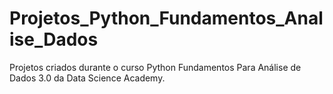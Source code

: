 # Projetos_Python_Fundamentos_Analise_Dados
Projetos criados durante o curso Python Fundamentos Para Análise de Dados 3.0 da Data Science Academy.
